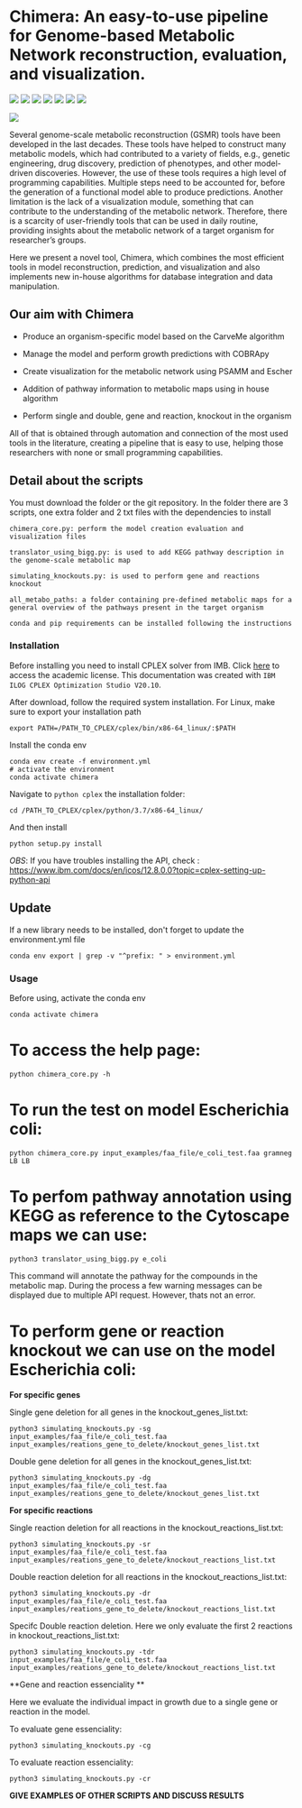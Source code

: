 # Chimera: An easy-to-use pipeline for Genome-based Metabolic Network reconstruction, evaluation, and visualization.
![](https://img.shields.io/badge/<python>-<3.7>-informational?style=flat&logo=<LOGO_NAME>&logoColor=white&color=2bbc8a) ![](https://img.shields.io/badge/<carveme>-<1.4.1>-informational?style=flat&logo=<LOGO_NAME>&logoColor=white&color=2bbc8a) ![](https://img.shields.io/badge/<diamond>-<v2.0.9.147>-informational?style=flat&logo=<LOGO_NAME>&logoColor=white&color=2bbc8a) ![](https://img.shields.io/badge/<cobrapy>-<0.22.1>-informational?style=flat&logo=<LOGO_NAME>&logoColor=white&color=2bbc8a) ![](https://img.shields.io/badge/<escher>-<1.7.3>-informational?style=flat&logo=<LOGO_NAME>&logoColor=white&color=2bbc8a) ![](https://img.shields.io/badge/<psamm>-<1.1.2>-informational?style=flat&logo=<LOGO_NAME>&logoColor=white&color=2bbc8a) ![](https://img.shields.io/badge/<cplex>-<studio2010>-informational?style=flat&logo=<LOGO_NAME>&logoColor=white&color=2bbc8a)

![](https://imgur.com/a/AQYwl4O)

Several genome-scale metabolic reconstruction (GSMR) tools have been developed in the last decades. These tools have helped to construct many metabolic models, which had contributed to a variety of fields, e.g., genetic engineering, drug discovery, prediction of phenotypes, and other model-driven discoveries. However, the use of these tools requires a high level of programming capabilities. Multiple steps need to be accounted for, before the generation of a functional model able to produce predictions. Another limitation is the lack of a visualization module, something that can contribute to the understanding of the metabolic network. Therefore, there is a scarcity of user-friendly tools that can be used in daily routine, providing insights about the metabolic network of a target organism for researcher’s groups.

Here we present a novel tool, Chimera, which combines the most efficient tools in model reconstruction, prediction, and visualization and also implements new in-house algorithms for database integration and data manipulation. 

## Our aim with Chimera

- Produce an organism-specific model based on the CarveMe algorithm 

- Manage the model and perform growth predictions with COBRApy 

- Create visualization for the metabolic network using PSAMM and Escher 

- Addition of pathway information to metabolic maps using in house algorithm 

- Perform single and double, gene and reaction, knockout in the organism 


All of that is obtained through automation and connection of the most used tools in the literature, creating a pipeline that is easy to use, helping those researchers with none or small programming capabilities.


## Detail about the scripts

You must download the folder or the git repository. In the folder there are 3 scripts, one extra folder and 2 txt files with the dependencies to install

```
chimera_core.py: perform the model creation evaluation and visualization files

translator_using_bigg.py: is used to add KEGG pathway description in the genome-scale metabolic map

simulating_knockouts.py: is used to perform gene and reactions knockout

all_metabo_paths: a folder containing pre-defined metabolic maps for a general overview of the pathways present in the target organism
```
`conda and pip requirements can be installed following the instructions`
### Installation

Before installing you need to install CPLEX solver from IMB. Click [here](https://community.ibm.com/community/user/datascience/blogs/xavier-nodet1/2020/07/09/cplex-free-for-students) to access the academic license. This documentation was created with `IBM ILOG CPLEX Optimization Studio V20.10`.

After download, follow the required system installation. For Linux, make sure to export your installation path

```
export PATH=/PATH_TO_CPLEX/cplex/bin/x86-64_linux/:$PATH
```

Install the conda env

```
conda env create -f environment.yml
# activate the environment
conda activate chimera
```

Navigate to `python cplex` the installation folder:

```
cd /PATH_TO_CPLEX/cplex/python/3.7/x86-64_linux/
```

And then install

```
python setup.py install
```
_OBS_: If you have troubles installing the API, check : https://www.ibm.com/docs/en/icos/12.8.0.0?topic=cplex-setting-up-python-api

## Update

If a new library needs to be installed, don't forget to update the environment.yml file

```
conda env export | grep -v "^prefix: " > environment.yml
```

### Usage

Before using, activate the conda env

```
conda activate chimera
```

# To access the help page:

```
python chimera_core.py -h
```

# To run the test on model  __Escherichia coli__:

```
python chimera_core.py input_examples/faa_file/e_coli_test.faa gramneg LB LB
```
# To perfom pathway annotation using KEGG as reference to the Cytoscape maps we can use:

```
python3 translator_using_bigg.py e_coli
```
This command will annotate the pathway for the compounds in the metabolic map. During the process a few warning messages can be displayed due to multiple API request. However, thats not an error.

# To perform gene or reaction knockout we can use on the model __Escherichia coli__:

**For specific genes**

Single gene deletion for all genes in the knockout_genes_list.txt:

```
python3 simulating_knockouts.py -sg input_examples/faa_file/e_coli_test.faa input_examples/reations_gene_to_delete/knockout_genes_list.txt

```
Double gene deletion for all genes in the knockout_genes_list.txt:

```
python3 simulating_knockouts.py -dg input_examples/faa_file/e_coli_test.faa input_examples/reations_gene_to_delete/knockout_genes_list.txt

```

**For specific reactions**

Single reaction deletion for all reactions in the knockout_reactions_list.txt:

```
python3 simulating_knockouts.py -sr input_examples/faa_file/e_coli_test.faa input_examples/reations_gene_to_delete/knockout_reactions_list.txt

```
Double reaction deletion for all reactions in the knockout_reactions_list.txt:

```
python3 simulating_knockouts.py -dr input_examples/faa_file/e_coli_test.faa input_examples/reations_gene_to_delete/knockout_reactions_list.txt

```
Specifc Double reaction deletion. Here we only evaluate the first 2 reactions in  knockout_reactions_list.txt:

```
python3 simulating_knockouts.py -tdr input_examples/faa_file/e_coli_test.faa input_examples/reations_gene_to_delete/knockout_reactions_list.txt

```
**Gene and reaction essenciality **

Here we evaluate the individual impact in growth due to a single gene or reaction in the model.

To evaluate gene essenciality:

```
python3 simulating_knockouts.py -cg

```
To evaluate reaction essenciality:

```
python3 simulating_knockouts.py -cr

```

**GIVE EXAMPLES OF OTHER SCRIPTS AND DISCUSS RESULTS**

